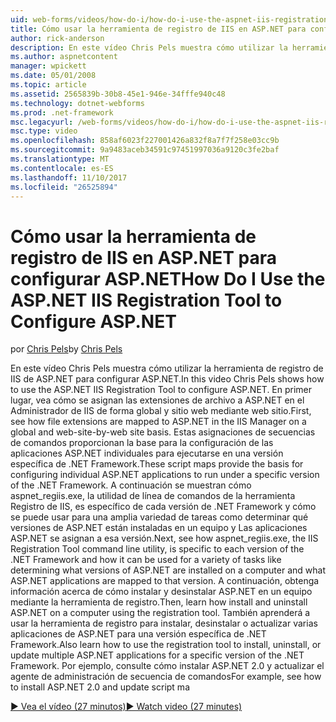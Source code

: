 ```yaml
---
uid: web-forms/videos/how-do-i/how-do-i-use-the-aspnet-iis-registration-tool-to-configure-aspnet
title: Cómo usar la herramienta de registro de IIS en ASP.NET para configurar ASP.NET | Documentos de Microsoft
author: rick-anderson
description: En este vídeo Chris Pels muestra cómo utilizar la herramienta de registro de IIS de ASP.NET para configurar ASP.NET. En primer lugar, vea cómo se asignan las extensiones de archivo a ASP.NET en el...
ms.author: aspnetcontent
manager: wpickett
ms.date: 05/01/2008
ms.topic: article
ms.assetid: 2565839b-30b8-45e1-946e-34fffe940c48
ms.technology: dotnet-webforms
ms.prod: .net-framework
msc.legacyurl: /web-forms/videos/how-do-i/how-do-i-use-the-aspnet-iis-registration-tool-to-configure-aspnet
msc.type: video
ms.openlocfilehash: 858af6023f227001426a832f8a7f7f258e03cc9b
ms.sourcegitcommit: 9a9483aceb34591c97451997036a9120c3fe2baf
ms.translationtype: MT
ms.contentlocale: es-ES
ms.lasthandoff: 11/10/2017
ms.locfileid: "26525894"
---
```

<a name="how-do-i-use-the-aspnet-iis-registration-tool-to-configure-aspnet"></a><span data-ttu-id="6a683-104">Cómo usar la herramienta de registro de IIS en ASP.NET para configurar ASP.NET</span><span class="sxs-lookup"><span data-stu-id="6a683-104">How Do I Use the ASP.NET IIS Registration Tool to Configure ASP.NET</span></span>
====================
<span data-ttu-id="6a683-105">por [Chris Pels](https://twitter.com/chrispels)</span><span class="sxs-lookup"><span data-stu-id="6a683-105">by [Chris Pels](https://twitter.com/chrispels)</span></span>

<span data-ttu-id="6a683-106">En este vídeo Chris Pels muestra cómo utilizar la herramienta de registro de IIS de ASP.NET para configurar ASP.NET.</span><span class="sxs-lookup"><span data-stu-id="6a683-106">In this video Chris Pels shows how to use the ASP.NET IIS Registration Tool to configure ASP.NET.</span></span> <span data-ttu-id="6a683-107">En primer lugar, vea cómo se asignan las extensiones de archivo a ASP.NET en el Administrador de IIS de forma global y sitio web mediante web sitio.</span><span class="sxs-lookup"><span data-stu-id="6a683-107">First, see how file extensions are mapped to ASP.NET in the IIS Manager on a global and web-site-by-web site basis.</span></span> <span data-ttu-id="6a683-108">Estas asignaciones de secuencias de comandos proporcionan la base para la configuración de las aplicaciones ASP.NET individuales para ejecutarse en una versión específica de .NET Framework.</span><span class="sxs-lookup"><span data-stu-id="6a683-108">These script maps provide the basis for configuring individual ASP.NET applications to run under a specific version of the .NET Framework.</span></span> <span data-ttu-id="6a683-109">A continuación se muestran cómo aspnet\_regiis.exe, la utilidad de línea de comandos de la herramienta Registro de IIS, es específico de cada versión de .NET Framework y cómo se puede usar para una amplia variedad de tareas como determinar qué versiones de ASP.NET están instaladas en un equipo y Las aplicaciones ASP.NET se asignan a esa versión.</span><span class="sxs-lookup"><span data-stu-id="6a683-109">Next, see how aspnet\_regiis.exe, the IIS Registration Tool command line utility, is specific to each version of the .NET Framework and how it can be used for a variety of tasks like determining what versions of ASP.NET are installed on a computer and what ASP.NET applications are mapped to that version.</span></span> <span data-ttu-id="6a683-110">A continuación, obtenga información acerca de cómo instalar y desinstalar ASP.NET en un equipo mediante la herramienta de registro.</span><span class="sxs-lookup"><span data-stu-id="6a683-110">Then, learn how install and uninstall ASP.NET on a computer using the registration tool.</span></span> <span data-ttu-id="6a683-111">También aprenderá a usar la herramienta de registro para instalar, desinstalar o actualizar varias aplicaciones de ASP.NET para una versión específica de .NET Framework.</span><span class="sxs-lookup"><span data-stu-id="6a683-111">Also learn how to use the registration tool to install, uninstall, or update multiple ASP.NET applications for a specific version of the .NET Framework.</span></span> <span data-ttu-id="6a683-112">Por ejemplo, consulte cómo instalar ASP.NET 2.0 y actualizar el agente de administración de secuencia de comandos</span><span class="sxs-lookup"><span data-stu-id="6a683-112">For example, see how to install ASP.NET 2.0 and update script ma</span></span>

[<span data-ttu-id="6a683-113">&#9654; Vea el vídeo (27 minutos)</span><span class="sxs-lookup"><span data-stu-id="6a683-113">&#9654; Watch video (27 minutes)</span></span>](https://channel9.msdn.com/Blogs/ASP-NET-Site-Videos/how-do-i-use-the-aspnet-iis-registration-tool-to-configure-aspnet)
